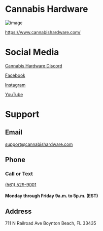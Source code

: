 # Cannabis Hardware
![image](https://user-images.githubusercontent.com/104687767/166834725-cf437db2-7fd0-4801-afae-0e991fb22fba.png)


https://www.cannabishardware.com/

# Social Media
 
 [Cannabis Hardware Discord](https://discord.gg/ny96pxTfDA)
 
 [Facebook](https://www.facebook.com/NewVape.USA/)
 
 [Instagram](https://www.instagram.com/cannabis.hardware/)
 
 [YouTube](https://www.youtube.com/c/Newvape710)

# Support

## Email

support@cannabishardware.com

## Phone

### Call or Text 
[(561) 529-9001](tel://15615299001)
#### Monday through Friday 9a.m. to 5p.m. (EST)

## Address

711 N Railroad Ave
Boynton Beach, FL 33435
